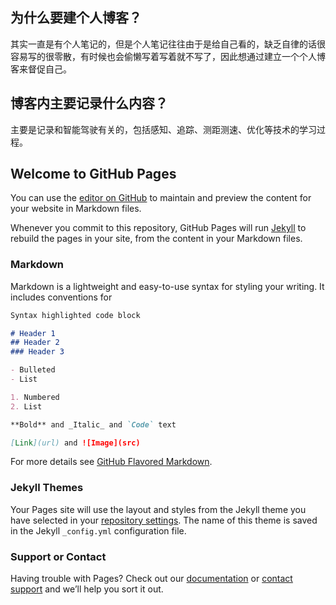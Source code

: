 ## 为什么要建个人博客？

其实一直是有个人笔记的，但是个人笔记往往由于是给自己看的，缺乏自律的话很容易写的很零散，有时候也会偷懒写着写着就不写了，因此想通过建立一个个人博客来督促自己。

## 博客内主要记录什么内容？

主要是记录和智能驾驶有关的，包括感知、追踪、测距测速、优化等技术的学习过程。

## Welcome to GitHub Pages

You can use the [editor on GitHub](https://github.com/LMerCy/LMerCy.github.io/edit/main/README.md) to maintain and preview the content for your website in Markdown files.

Whenever you commit to this repository, GitHub Pages will run [Jekyll](https://jekyllrb.com/) to rebuild the pages in your site, from the content in your Markdown files.

### Markdown

Markdown is a lightweight and easy-to-use syntax for styling your writing. It includes conventions for

```markdown
Syntax highlighted code block

# Header 1
## Header 2
### Header 3

- Bulleted
- List

1. Numbered
2. List

**Bold** and _Italic_ and `Code` text

[Link](url) and ![Image](src)
```

For more details see [GitHub Flavored Markdown](https://guides.github.com/features/mastering-markdown/).

### Jekyll Themes

Your Pages site will use the layout and styles from the Jekyll theme you have selected in your [repository settings](https://github.com/LMerCy/LMerCy.github.io/settings). The name of this theme is saved in the Jekyll `_config.yml` configuration file.

### Support or Contact

Having trouble with Pages? Check out our [documentation](https://docs.github.com/categories/github-pages-basics/) or [contact support](https://github.com/contact) and we’ll help you sort it out.

